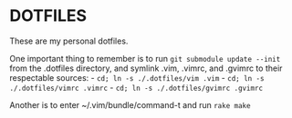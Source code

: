 DOTFILES
========

  These are my personal dotfiles.

  One important thing to remember is to run `git submodule update --init` from the .dotfiles directory,
  and symlink .vim, .vimrc, and .gvimrc to their respectable sources:
    - `cd; ln -s ./.dotfiles/vim .vim`
    - `cd; ln -s ./.dotfiles/vimrc .vimrc`
    - `cd; ln -s ./.dotfiles/gvimrc .gvimrc`

  Another is to enter ~/.vim/bundle/command-t and run `rake make`
